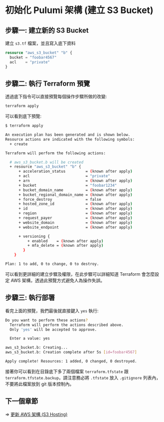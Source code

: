 # 初始化 Pulumi 架構 (建立 S3 Bucket)

## 步驟一: 建立新的 S3 Bucket

建立 `s3.tf` 檔案，並且寫入底下資料

```tf
resource "aws_s3_bucket" "b" {
  bucket = "foobar4567"
  acl    = "private"
}
```

## 步驟二: 執行 Terraform 預覽

透過底下指令可以直接預覽每個操作步驟所做的改變:

```sh
terraform apply
```

可以看到底下預覽:

```sh
$ terraform apply

An execution plan has been generated and is shown below.
Resource actions are indicated with the following symbols:
  + create

Terraform will perform the following actions:

  # aws_s3_bucket.b will be created
  + resource "aws_s3_bucket" "b" {
      + acceleration_status         = (known after apply)
      + acl                         = "private"
      + arn                         = (known after apply)
      + bucket                      = "foobar1234"
      + bucket_domain_name          = (known after apply)
      + bucket_regional_domain_name = (known after apply)
      + force_destroy               = false
      + hosted_zone_id              = (known after apply)
      + id                          = (known after apply)
      + region                      = (known after apply)
      + request_payer               = (known after apply)
      + website_domain              = (known after apply)
      + website_endpoint            = (known after apply)

      + versioning {
          + enabled    = (known after apply)
          + mfa_delete = (known after apply)
        }
    }

Plan: 1 to add, 0 to change, 0 to destroy.
```

可以看到更詳細的建立步驟及權限，在此步驟可以詳細知道 Terraform 會怎麼設定 AWS 架構，透過此預覽方式避免人為操作失誤。

## 步驟三: 執行部署

看完上面的預覽，我們最後就直接鍵入 `yes` 執行:

```sh
Do you want to perform these actions?
  Terraform will perform the actions described above.
  Only 'yes' will be accepted to approve.

  Enter a value: yes

aws_s3_bucket.b: Creating...
aws_s3_bucket.b: Creation complete after 5s [id=foobar4567]

Apply complete! Resources: 1 added, 0 changed, 0 destroyed.
```

接著你可以看到在目錄底下多了兩個檔案 `terraform.tfstate` 跟 `terraform.tfstate.backup`，請注意務必將 `.tfstate` 放入 `.gitignore` 列表內，不要將此檔案放到 git 版本控制內。

## 下一個章節

=> [更新 AWS 架構 (S3 Hosting)](./04-updating-your-infrastructure.md)
